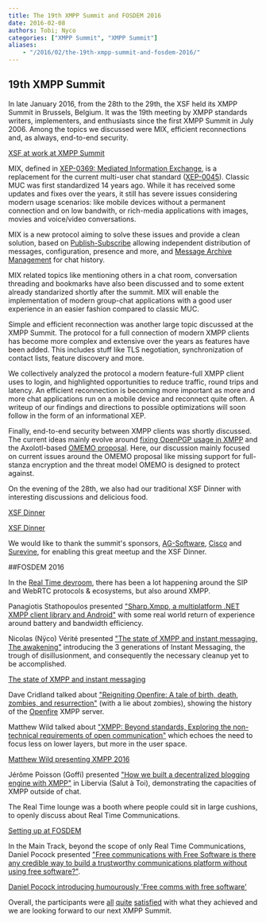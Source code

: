 ```yaml
---
title: The 19th XMPP Summit and FOSDEM 2016
date: 2016-02-08
authors: Tobi; Nyco
categories: ["XMPP Summit", "XMPP Summit"]
aliases:
    - "/2016/02/the-19th-xmpp-summit-and-fosdem-2016/"
---
```


## 19th XMPP Summit

In late January 2016, from the 28th to the 29th, the XSF held its XMPP Summit in Brussels, Belgium. It was the 19th meeting by XMPP standards writers, implementers, and enthusiasts since the first XMPP Summit in July 2006.
Among the topics we discussed were MIX, efficient reconnections and, as always, end-to-end security.

[XSF at work at XMPP Summit](https://twitter.com/nyconyco/status/692734779809251329)

MIX, defined in [XEP-0369: Mediated Information Exchange](//xmpp.org/extensions/xep-0369.html), is a replacement for the current multi-user chat standard ([XEP-0045](//xmpp.org/extensions/xep-0045.html)). Classic MUC was first standardized 14 years ago. While it has received some updates and fixes over the years, it still has severe issues considering modern usage scenarios: like mobile devices without a permanent connection and on low bandwith, or rich-media applications with images, movies and voice/video conversations.

MIX is a new protocol aiming to solve these issues and provide a clean solution, based on [Publish-Subscribe](//xmpp.org/extensions/xep-0060.html) allowing independent distribution of messages, configuration, presence and more, and [Message Archive Management](//xmpp.org/extensions/xep-0313.html) for chat history. 

MIX related topics like mentioning others in a chat room, conversation threading and bookmarks have also been discussed and to some extent already standarized shortly after the summit. MIX will enable the implementation of modern group-chat applications with a good user experience in an easier fashion compared to classic MUC.

Simple and efficient reconnection was another large topic discussed at the XMPP Summit. The protocol for a full connection of modern XMPP clients has become more complex and extensive over the years as features have been added. This includes stuff like TLS negotiation, synchronization of contact lists, feature discovery and more.

We collectively analyzed the protocol a modern feature-full XMPP client uses to login, and highlighted opportunities to reduce traffic, round trips and latency. An efficient reconnection is becoming more important as more and more chat applications run on a mobile device and reconnect quite often. A writeup of our findings and directions to possible optimizations will soon follow in the form of an informational XEP.

Finally, end-to-end security between XMPP clients was shortly discussed. The current ideas mainly evolve around [fixing OpenPGP usage in XMPP](http://geekplace.eu/xeps/xep-openpgp/xep-openpgp.html) and the Axolotl-based [OMEMO proposal](https://conversations.im/omemo/). Here, our discussion mainly focused on current issues around the OMEMO proposal like missing support for full-stanza encryption and the threat model OMEMO is designed to protect against.

On the evening of the 28th, we also had our traditional XSF Dinner with interesting discussions and delicious food.

[XSF Dinner](https://twitter.com/DwdDave/status/692837510498504704)

[XSF Dinner](https://twitter.com/JBinary/status/693001521382973440)

We would like to thank the summit's sponsors, [AG-Software](http://www.ag-software.net/), [Cisco](http://www.cisco.com/) and [Surevine](http://www.surevine.com), for enabling this great meetup and the XSF Dinner.

##FOSDEM 2016

In the [Real Time devroom](https://fosdem.org/2016/schedule/track/real_time/), there has been a lot happening around the SIP and WebRTC protocols & ecosystems, but also around XMPP.

Panagiotis Stathopoulos presented ["Sharp.Xmpp, a multiplatform .NET XMPP client library and Android"](https://fosdem.org/2016/schedule/event/sharpxmpp/) with some real world return of experience around battery and bandwidth efficiency.

Nicolas (Nÿco) Vérité presented ["The state of XMPP and instant messaging, The awakening"](https://fosdem.org/2016/schedule/event/state_of_xmpp/) introducing the 3 generations of Instant Messaging, the trough of disillusionment, and consequently the necessary cleanup yet to be accomplished.

[The state of XMPP and instant messaging](https://twitter.com/nyconyco/status/693449757155577856)

Dave Cridland talked about ["Reigniting Openfire: A tale of birth, death, zombies, and resurrection"](https://fosdem.org/2016/schedule/event/openfire/) (with a lie about zombies), showing the history of the [Openfire](http://www.igniterealtime.org/projects/openfire/) XMPP server.

Matthew Wild talked about ["XMPP: Beyond standards, Exploring the non-technical requirements of open communication"](https://fosdem.org/2016/schedule/event/xmpp_beyond_standards/) which echoes the need to focus less on lower layers, but more in the user space.

[Matthew Wild presenting XMPP 2016](https://twitter.com/zooldk/status/693456193189232641)

Jérôme Poisson (Goffi) presented ["How we built a decentralized blogging engine with XMPP"](https://fosdem.org/2016/schedule/event/decentralized_blogging_with_xmpp/) in Libervia (Salut à Toi), demonstrating the capacities of XMPP outside of chat.

The Real Time lounge was a booth where people could sit in large cushions, to openly discuss about Real Time Communications.

[Setting up at FOSDEM](https://twitter.com/DwdDave/status/693352392914530304)

In the Main Track, beyond the scope of only Real Time Communications, Daniel Pocock presented ["Free communications with Free Software is there any credible way to build a trustworthy communications platform without using free software?"](https://fosdem.org/2016/schedule/event/free_communications/).

[Daniel Pocock introducing humourously 'Free comms with free software'](https://twitter.com/nyconyco/status/693721422523437056)

Overall, the participants were [all](https://twitter.com/michalwski/status/695155070246215681) [quite](https://twitter.com/winfriedtilanus/status/693890533442392064) [satisfied](https://twitter.com/iNPUTmice/status/693822618735108096) with what they achieved and we are looking forward to our next XMPP Summit.
